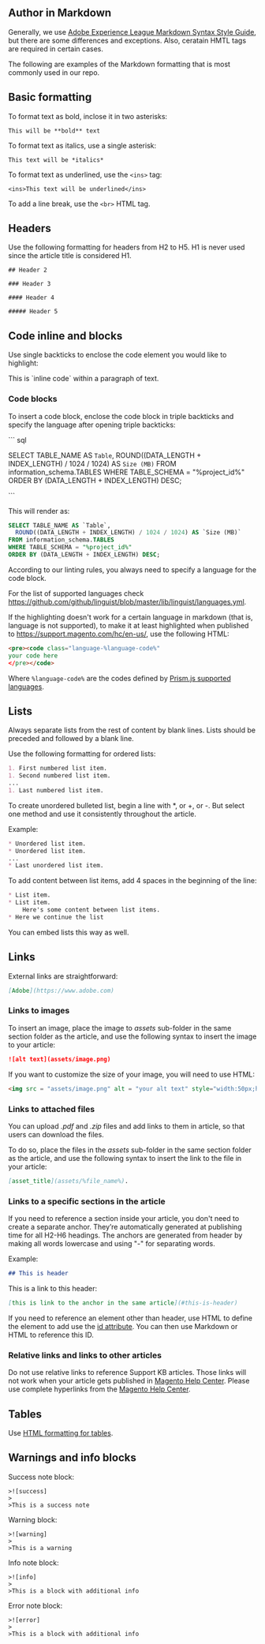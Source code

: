 ## Author in Markdown
Generally, we use [Adobe Experience League Markdown Syntax Style Guide](https://experienceleague.adobe.com/docs/authoring-guide-exl/using/markdown/syntax-style-guide.html?lang=en), but there are some differences and exceptions. Also, ceratain HMTL tags are required in certain cases.

The following are examples of the Markdown formatting that is most commonly used in our repo.

## Basic formatting

To format text as bold, inclose it in two asterisks:

`This will be **bold** text`

To format text as italics, use a single asterisk:

`This text will be *italics*`

To format text as underlined, use the `<ins>` tag:

`<ins>This text will be underlined</ins>`

To add a line break, use the `<br>` HTML tag.


## Headers

Use the following formatting for headers from H2 to H5. H1 is never used since the article title is considered H1.

`## Header 2 `

`### Header 3 `

`#### Header 4`

`##### Header 5`

## Code inline and blocks

Use single backticks to enclose the code element you would like to highlight:

This is \`inline code\` within a paragraph of text.

### Code blocks

To insert a code block, enclose the code block in triple backticks and specify the language after opening triple backticks:

\`\`\` sql

SELECT TABLE_NAME AS `Table`,
  ROUND((DATA_LENGTH + INDEX_LENGTH) / 1024 / 1024) AS `Size (MB)`
FROM information_schema.TABLES
WHERE TABLE_SCHEMA = "%project_id%"
ORDER BY (DATA_LENGTH + INDEX_LENGTH) DESC;

\`\`\`

This will render as:

```sql
SELECT TABLE_NAME AS `Table`,
  ROUND((DATA_LENGTH + INDEX_LENGTH) / 1024 / 1024) AS `Size (MB)`
FROM information_schema.TABLES
WHERE TABLE_SCHEMA = "%project_id%"
ORDER BY (DATA_LENGTH + INDEX_LENGTH) DESC;
```

According to our linting rules, you always need to specify a language for the code block.

For the list of supported languages check https://github.com/github/linguist/blob/master/lib/linguist/languages.yml.

If the highlighting doesn't work for a certain language in markdown (that is, language is not supported), to make it at least highlighted when published to https://support.magento.com/hc/en-us/, use the following HTML:

```html
<pre><code class="language-%language-code%"
your code here
</pre></code>
```

Where ``%language-code%`` are the codes defined by [Prism.js supported languages](https://prismjs.com/#supported-languages).

## Lists

Always separate lists from the rest of content by blank lines. Lists should be preceded and followed by a blank line.

Use the following formatting for ordered lists:

```markdown
1. First numbered list item.
1. Second numbered list item.
...
1. Last numbered list item.
```

To create unordered bulleted list, begin a line with *, or +, or -. But select one method and use it consistently throughout the article.

Example:

```markdown
* Unordered list item.
* Unordered list item.
...
* Last unordered list item.
```
To add content between list items, add 4 spaces in the beginning of the line:

```markdown
* List item.
* List item.
    Here's some content between list items.
* Here we continue the list
```

You can embed lists this way as well.

## Links

External links are straightforward:

```markdown
[Adobe](https://www.adobe.com)
```

### Links to images

To insert an image, place the image to *assets* sub-folder in the same section folder as the article, and use the following syntax to insert the image to your article:

```markdown
![alt text](assets/image.png)
```

If you want to customize the size of your image, you will need to use HTML:
```html
<img src = "assets/image.png" alt = "your alt text" style="width:50px;height:100px;">
```

### Links to attached files
You can upload *.pdf* and *.zip* files and add links to them in article, so that users can download the files.

To do so, place the files in the *assets* sub-folder in the same section folder as the article, and use the following syntax to insert the link to the file in your article:

```markdown
[asset_title](assets/%file_name%).
```

### Links to a specific sections in the article

If you need to reference a section inside your article, you don't need to create a separate anchor. They’re automatically generated at publishing time for all H2-H6 headings. The anchors are generated from header by making all words lowercase and using "-" for separating words.

Example:

```markdown
## This is header
```

This is a link to this header:

```markdown
[this is link to the anchor in the same article](#this-is-header)
```

If you need to reference an element other than header, use HTML to define the element to add use the [id attribute](https://www.w3schools.com/html/html_id.asp). You can then use Markdown or HTML to reference this ID.

### Relative links and links to other articles

Do not use relative links to reference Support KB articles. Those links will not work when your article gets published in [Magento Help Center](https://support.magento.com/hc/en-us).
Please use complete hyperlinks from the [Magento Help Center](https://support.magento.com/hc/en-us).


## Tables

Use [HTML formatting for tables](https://www.w3schools.com/html/html_tables.asp).


## Warnings and info blocks

Success note block:
```
>![success]
>
>This is a success note
```
Warning block:
```
>![warning]
>
>This is a warning
```

Info note block:
```
>![info]
>
>This is a block with additional info
```

Error note block:
```
>![error]
>
>This is a block with additional info
```
